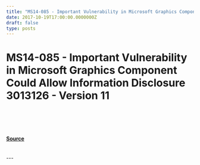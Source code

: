 ```yaml
---
title: "MS14-085 - Important Vulnerability in Microsoft Graphics Component Could Allow Information Disclosure 3013126 - Version 11"
date: 2017-10-19T17:00:00.0000000Z
draft: false
type: posts
---
```

# MS14-085 - Important Vulnerability in Microsoft Graphics Component Could Allow Information Disclosure 3013126 - Version 11

<br/>

<br/>

<br/>


#### [Source](https://technet.microsoft.com/en-us/library/security/MS14-085)

<br/>
---
